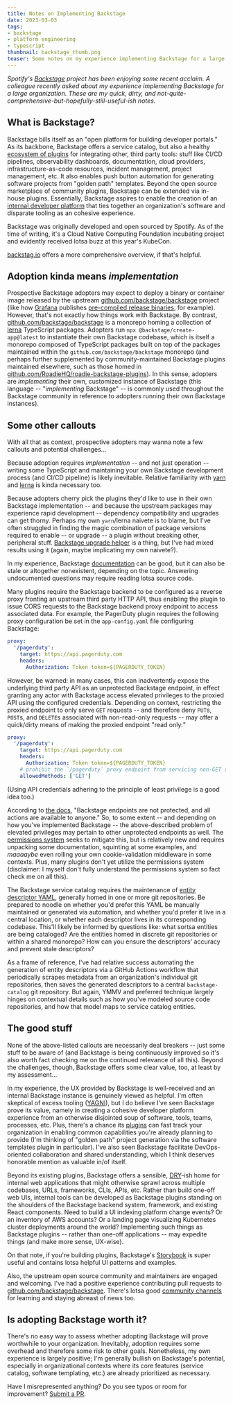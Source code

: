 ```yaml
---
title: Notes on Implementing Backstage
date: 2023-03-03
tags:
- backstage
- platform engineering
- typescript
thumbnail: backstage_thumb.png
teaser: Some notes on my experience implementing Backstage for a large engineering organization.
---
```


_Spotify's [Backstage](https://backstage.io/) project has been enjoying some recent acclaim. A colleague recently asked about my experience implementing Backstage for a large organization. These are my quick, dirty, and not-quite-comprehensive-but-hopefully-still-useful-ish notes._

## What is Backstage?

Backstage bills itself as an "open platform for building developer portals." As its backbone, Backstage offers a service catalog, but also a healthy [ecosystem of plugins](https://backstage.io/plugins) for integrating other, third party tools: stuff like CI/CD pipelines, observability dashboards, documentation, cloud providers, infrastructure-as-code resources, incident management, project management, etc. It also enables push button automation for generating software projects from "golden path" templates. Beyond the open source marketplace of community plugins, Backstage can be extended via in-house plugins. Essentially, Backstage aspires to enable the creation of an [internal developer platform](https://internaldeveloperplatform.org/) that ties together an organization's software and disparate tooling as an cohesive experience.

Backstage was originally developed and open sourced by Spotify. As of the time of writing, it's a Cloud Native Computing Foundation incubating project and evidently received lotsa buzz at this year's KubeCon.

[backstag.io](https://backstage.io/) offers a more comprehensive overview, if that's helpful.

## Adoption kinda means _implementation_

Prospective Backstage adopters may expect to deploy a binary or container image released by the upstream [github.com/backstage/backstage](https://github.com/backstage/backstage) project (like how [Grafana](https://github.com/grafana/grafana) publishes [pre-compiled release binaries](https://grafana.com/grafana/download/9.4.3?edition=oss), for example). However, that's not exactly how things work with Backstage. By contrast, [github.com/backstage/backstage](https://github.com/backstage/backstage) is a monorepo homing a collection of [lerna](https://lerna.js.org/) TypeScript packages. Adopters run `npx @backstage/create-app@latest` to instantiate their own Backstage codebase, which is itself a monorepo composed of TypeScript packages built on top of the packages maintained within the `github.com/backstage/backstage` monorepo (and perhaps further supplemented by community-maintained Backstage plugins maintained elsewhere, such as those homed in [github.com/RoadieHQ/roadie-backstage-plugins](https://github.com/RoadieHQ/roadie-backstage-plugins)). In this sense, adopters are _implementing_ their own, customized instance of Backstage (this language -- "_implementing_ Backstage" -- is commonly used throughout the Backstage community in reference to adopters running their own Backstage instances).

## Some other callouts

With all that as context, prospective adopters may wanna note a few callouts and potential challenges...

Because adoption requires _implementation_ -- and not just operation -- writing some TypeScript and maintaining your own Backstage development process (and CI/CD pipeline) is likely inevitable. Relative familiarity with [yarn](https://yarnpkg.com/) and [lerna](https://lerna.js.org/) is kinda necessary too.

Because adopters cherry pick the plugins they'd like to use in their own Backstage implementation -- and because the upstream packages may experience rapid development -- dependency compatibility and upgrades can get thorny. Perhaps my own `yarn`/lerna naivete is to blame, but I've often struggled in finding the magic combination of package versions required to enable -- or upgrade -- a plugin without breaking other, peripheral stuff. [Backstage upgrade helper](https://backstage.github.io/upgrade-helper/) is a thing, but I've had mixed results using it (again, maybe implicating my own naivete?).

In my experience, Backstage [documentation](https://backstage.io/docs/overview/what-is-backstage) can be good, but it can also be stale or altogether nonexistent, depending on the topic. Answering undocumented questions may require reading lotsa source code.

Many plugins require the Backstage backend to be configured as a reverse proxy fronting an upstream third party HTTP API, thus enabling the plugin to issue CORS requests to the Backstage backend proxy endpoint to access associated data. For example, the PagerDuty plugin requires the following proxy configuration be set in the `app-config.yaml` file configuring Backstage:

```yaml
proxy:
  '/pagerduty':
    target: https://api.pagerduty.com
    headers:
      Authorization: Token token=${PAGERDUTY_TOKEN}
```

However, be warned: in many cases, this can inadvertently expose the underlying third party API as an unprotected Backstage endpoint, in effect granting any actor with Backstage access elevated privileges to the proxied API using the configured credentials. Depending on context, restricting the proxied endpoint to only serve `GET` requests -- and therefore deny `PUT`s, `POST`s, and `DELETE`s associated with non-read-only requests -- may offer a quick/dirty means of making the proxied endpoint "read only:"

```yaml
proxy:
  '/pagerduty':
    target: https://api.pagerduty.com
    headers:
      Authorization: Token token=${PAGERDUTY_TOKEN}
    # prohibit the `/pagerduty` proxy endpoint from servicing non-GET requests
    allowedMethods: ['GET']
```

(Using API credentials adhering to the principle of least privilege is a good idea too.)

According to [the docs](https://backstage.io/docs/permissions/overview), "Backstage endpoints are not protected, and all actions are available to anyone." So, to some extent -- and depending on how you've implemented Backstage -- the above-described problem of elevated privileges may pertain to other unprotected endpoints as well. The [permissions system](https://backstage.io/docs/permissions/overview) seeks to mitigate this, but is relatively new and requires unpacking some documentation, squinting at some examples, and _maaaaybe_ even rolling your own cookie-validation middleware in some contexts. Plus, many plugins don't yet utilize the permissions system (disclaimer: I myself don't fully understand the permissions system so fact check me on all this).

The Backstage service catalog requires the maintenance of [entity descriptor YAML](https://backstage.io/docs/features/software-catalog/descriptor-format), generally homed in one or more git repositories. Be prepared to noodle on whether you'd prefer this YAML be manually maintained or generated via automation, and whether you'd prefer it live in a central location, or whether each descriptor lives in its corresponding codebase. This'll likely be informed by questions like: what sortsa entities are being cataloged? Are the entities homed in discrete git repositories or within a shared monorepo? How can you ensure the descriptors' accuracy and prevent stale descriptors?

As a frame of reference, I've had relative success automating the generation of entity descriptors via a GitHub Actions workflow that periodically scrapes metadata from an organization's individual git repositories, then saves the generated descriptors to a central `backstage-catalog` git repository. But again, YMMV and preferred technique largely hinges on contextual details such as how you've modeled source code repositories, and how that model maps to service catalog entities.

## The good stuff

None of the above-listed callouts are necessarily deal breakers -- just some stuff to be aware of (and Backstage is being continuously improved so it's also worth fact checking me on the continued relevance of all this). Beyond the challenges, though, Backstage offers some clear value, too, at least by my assessment...

In my experience, the UX provided by Backstage is well-received and an internal Backstage instance is genuinely viewed as helpful. I'm often skeptical of excess tooling ([YAGNI](https://en.wikipedia.org/wiki/You_aren%27t_gonna_need_it)), but I do believe I've seen Backstage prove its value, namely in creating a cohesive developer platform experience from an otherwise disjointed soup of software, tools, teams, processes, etc. Plus, there's a chance its [plugins](https://backstage.io/plugins) can fast track your organization in enabling common capabilities you're already planning to provide (I'm thinking of "golden path" project generation via the software templates plugin in particular). I've also seen Backstage facilitate DevOps-oriented collaboration and shared understanding, which I think deserves honorable mention as valuable in/of itself.

Beyond its existing plugins, Backstage offers a sensible, [DRY](https://en.wikipedia.org/wiki/Don%27t_repeat_yourself)-ish home for internal web applications that might otherwise sprawl across multiple codebases, URLs, frameworks, CLIs, APIs, etc. Rather than build one-off web UIs, internal tools can be developed as Backstage plugins standing on the shoulders of the Backstage backend system, framework, and existing React components. Need to build a UI indexing platform change events? Or an inventory of AWS accounts? Or a landing page visualizing Kubernetes cluster deployments around the world? Implementing such things as Backstage plugins -- rather than one-off applications -- may expedite things (and make more sense, UX-wise).

On that note, if you're building plugins, Backstage's [Storybook](https://backstage.io/storybook/) is super useful and contains lotsa helpful UI patterns and examples.

Also, the upstream open source community and maintainers are engaged and welcoming. I've had a positive experience contributing pull requests to [github.com/backstage/backstage](https://github.com/backstage/backstage). There's lotsa good [community channels](https://backstage.io/docs/overview/support/) for learning and staying abreast of news too.

## Is adopting Backstage worth it?

There's no easy way to assess whether adopting Backstage will prove worthwhile to your organization. Inevitably, adoption requires some overhead and therefore some risk to other goals. Nonetheless, my own experience is largely positive; I'm generally bullish on Backstage's potential, especially in organizational contexts where its core features (service catalog, software templating, etc.) are already prioritized as necessary.

Have I misrepresented anything? Do you see typos or room for improvement? [Submit a PR](https://github.com/mdb/mdb.github.io).
